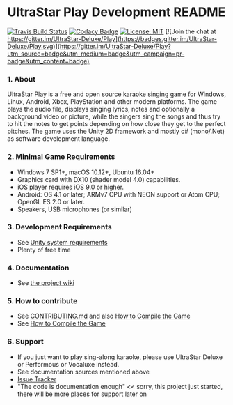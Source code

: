# UltraStar Play Development README

[![Travis Build Status](https://travis-ci.org/UltraStar-Deluxe/Play.svg?branch=master)](https://travis-ci.org/UltraStar-Deluxe/Play)
[![Codacy Badge](https://api.codacy.com/project/badge/Grade/5eeefc3773e8405aac7332ce0e57ec86)](https://www.codacy.com/app/UltraStar-Deluxe/Play?utm_source=github.com&amp;utm_medium=referral&amp;utm_content=UltraStar-Deluxe/Play&amp;utm_campaign=Badge_Grade)
[![License: MIT](https://img.shields.io/badge/License-MIT-yellow.svg)](https://github.com/UltraStar-Deluxe/Play/blob/master/LICENSE) 
[![Join the chat at https://gitter.im/UltraStar-Deluxe/Play](https://badges.gitter.im/UltraStar-Deluxe/Play.svg)](https://gitter.im/UltraStar-Deluxe/Play?utm_source=badge&utm_medium=badge&utm_campaign=pr-badge&utm_content=badge)

### 1. About
UltraStar Play is a free and open source karaoke singing game for Windows, Linux, Android, Xbox, PlayStation and other modern platforms. The game plays the audio file, displays singing lyrics, notes and optionally a background video or picture, while the singers sing the songs and thus try to hit the notes to get points depending on how close they get to the perfect pitches.
The game uses the Unity 2D framework and mostly c# (mono/.Net) as software development language.

### 2. Minimal Game Requirements
- Windows 7 SP1+, macOS 10.12+, Ubuntu 16.04+
- Graphics card with DX10 (shader model 4.0) capabilities.
- iOS player requires iOS 9.0 or higher.
- Android: OS 4.1 or later; ARMv7 CPU with NEON support or Atom CPU; OpenGL ES 2.0 or later.
- Speakers, USB microphones (or similar)

### 3. Development Requirements
- See [Unity system requirements](https://unity3d.com/unity/system-requirements)
- Plenty of free time

### 4. Documentation
- See [the project wiki](https://github.com/UltraStar-Deluxe/Play/wiki)

### 5. How to contribute
- See [CONTRIBUTING.md](https://github.com/UltraStar-Deluxe/Play/blob/master/CONTRIBUTING.md) and also [How to Compile the Game](https://github.com/UltraStar-Deluxe/Play/wiki/Compiling-the-game)
- See [How to Compile the Game](https://github.com/UltraStar-Deluxe/Play/wiki/Compiling-the-game)

### 6. Support
- If you just want to play sing-along karaoke, please use UltraStar Deluxe or Performous or Vocaluxe instead.
- See documentation sources mentioned above
- [Issue Tracker](https://github.com/UltraStar-Deluxe/Play/issues)
- "The code is documentation enough" << sorry, this project just started, there will be more places for support later on
